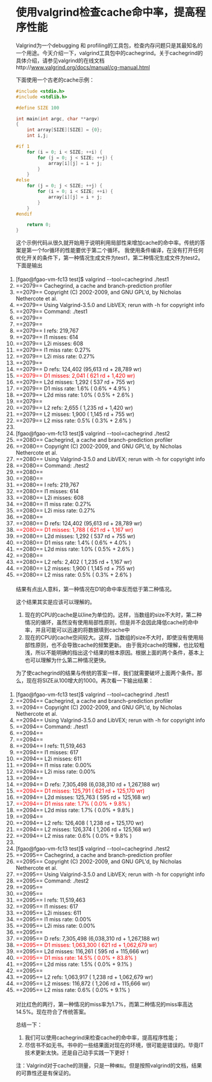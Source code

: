 # 使用valgrind检查cache命中率，提高程序性能


Valgrind为一个debugging 和 profiling的工具包，检查内存问题只是其最知名的一个用途。今天介绍一下，valgrind工具包中的cachegrind。关于cachegrind的具体介绍，请参见valgrind的在线文档http://www.valgrind.org/docs/manual/cg-manual.html


下面使用一个古老的cache示例：

```c
#include <stdio.h>
#include <stdlib.h>

#define SIZE 100

int main(int argc, char **argv)
{
    int array[SIZE][SIZE] = {0};
    int i,j;

#if 1
    for (i = 0; i < SIZE; ++i) {
        for (j = 0; j < SIZE; ++j) {
            array[i][j] = i + j;
        }
    }
#else
    for (j = 0; j < SIZE; ++j) {
        for (i = 0; i < SIZE; ++i) {
            array[i][j] = i + j;
        }
    }
#endif

    return 0;
}
```

这个示例代码从很久就开始用于说明利用局部性来增加cache的命中率。传统的答案是第一个for循环的性能要优于第二个循环。
我使用条件编译，在没有打开任何优化开关的条件下，第一种情况生成文件为test1，第二种情况生成文件为test2。
下面是输出

<ol style="margin-left: 0px; padding-top: 5px; padding-right: 0pt; padding-bottom: 5px; padding-left: 0pt; " start="1" class="dp-css"><li>[fgao@fgao-vm-fc13 test]$ valgrind --tool=cachegrind ./test1</li><li>==2079== Cachegrind, a cache and branch-prediction profiler</li><li>==2079== Copyright (C) 2002-2009, and GNU GPL'd, by Nicholas Nethercote et al.</li><li>==2079== Using Valgrind-3.5.0 and LibVEX; rerun with -h for copyright info</li><li>==2079== Command: ./test1</li><li>==2079==</li><li>==2079==</li><li>==2079== I   refs:      219,767</li><li>==2079== I1  misses:        614</li><li>==2079== L2i misses:        608</li><li>==2079== I1  miss rate:    0.27%</li><li>==2079== L2i miss rate:    0.27%</li><li>==2079==</li><li>==2079== D   refs:      124,402  (95,613 rd   + 28,789 wr)</li><li><font color="#f00000">==2079== D1  misses:      2,041  (   621 rd   +  1,420 wr)</font></li><li>==2079== L2d misses:      1,292  (   537 rd   +    755 wr)</li><li>==2079== D1  miss rate:     1.6% (   0.6%     +    4.9%  )</li><li>==2079== L2d miss rate:     1.0% (   0.5%     +    2.6%  )</li><li>==2079==</li><li>==2079== L2 refs:         2,655  ( 1,235 rd   +  1,420 wr)</li><li>==2079== L2 misses:       1,900  ( 1,145 rd   +    755 wr)</li><li>==2079== L2 miss rate:      0.5% (   0.3%     +    2.6%  )</li><li><br></li><li>[fgao@fgao-vm-fc13 test]$ valgrind --tool=cachegrind ./test2</li><li>==2080== Cachegrind, a cache and branch-prediction profiler</li><li>==2080== Copyright (C) 2002-2009, and GNU GPL'd, by Nicholas Nethercote et al.</li><li>==2080== Using Valgrind-3.5.0 and LibVEX; rerun with -h for copyright info</li><li>==2080== Command: ./test2</li><li>==2080==</li><li>==2080==</li><li>==2080== I   refs:      219,767</li><li>==2080== I1  misses:        614</li><li>==2080== L2i misses:        608</li><li>==2080== I1  miss rate:    0.27%</li><li>==2080== L2i miss rate:    0.27%</li><li>==2080==</li><li>==2080== D   refs:      124,402  (95,613 rd   + 28,789 wr)</li><li><font color="#f00000">==2080== D1  misses:      1,788  (   621 rd   +  1,167 wr)</font></li><li>==2080== L2d misses:      1,292  (   537 rd   +    755 wr)</li><li>==2080== D1  miss rate:     1.4% (   0.6%     +    4.0%  )</li><li>==2080== L2d miss rate:     1.0% (   0.5%     +    2.6%  )</li><li>==2080==</li><li>==2080== L2 refs:         2,402  ( 1,235 rd   +  1,167 wr)</li><li>==2080== L2 misses:       1,900  ( 1,145 rd   +    755 wr)</li><li>==2080== L2 miss rate:      0.5% (   0.3%     +    2.6%  )</li></ol>



结果有点出人意料，第一种情况在D1的命中率反而低于第二种情况。

这个结果其实是应该可以理解的。
1. 现在的CPU的cache是以line为单位的。这样，当数组的size不大时，第二种情况的循环，虽然没有使用局部性原则，但是并不会因此降低cache的命中率，并且可能可以迅速的将数据填到cache中
2. 现在的CPU的cache空间较大。这样，当数组的size不大时，即使没有使用局部性原则，也不会导致cache的频繁更新。
由于我对cache的理解，也比较粗浅，所以不能明确的指出这个结果的根本原因。根据上面的两个条件，基本上也可以理解为什么第二种情况更快。

为了使cachegrind的结果与传统的答案一样，我们就需要破坏上面两个条件。那么，现在将SIZE从100增大的1000。再次看一下输出结果：

<ol style="margin-left: 0px; padding-top: 5px; padding-right: 0pt; padding-bottom: 5px; padding-left: 0pt; " start="1" class="dp-css"><li>[fgao@fgao-vm-fc13 test]$ valgrind --tool=cachegrind ./test1</li><li>==2094== Cachegrind, a cache and branch-prediction profiler</li><li>==2094== Copyright (C) 2002-2009, and GNU GPL'd, by Nicholas Nethercote et al.</li><li>==2094== Using Valgrind-3.5.0 and LibVEX; rerun with -h for copyright info</li><li>==2094== Command: ./test1</li><li>==2094==</li><li>==2094==</li><li>==2094== I   refs:      11,519,463</li><li>==2094== I1  misses:           617</li><li>==2094== L2i misses:           611</li><li>==2094== I1  miss rate:       0.00%</li><li>==2094== L2i miss rate:       0.00%</li><li>==2094==</li><li>==2094== D   refs:       7,305,498  (6,038,310 rd   + 1,267,188 wr)</li><li><font color="#f00000">==2094== D1  misses:       125,791  (      621 rd   +   125,170 wr)</font></li><li>==2094== L2d misses:       125,763  (      595 rd   +   125,168 wr)</li><li><font color="#f00000">==2094== D1  miss rate:        1.7% (      0.0%     +       9.8%  )</font></li><li>==2094== L2d miss rate:        1.7% (      0.0%     +       9.8%  )</li><li>==2094==</li><li>==2094== L2 refs:          126,408  (    1,238 rd   +   125,170 wr)</li><li>==2094== L2 misses:        126,374  (    1,206 rd   +   125,168 wr)</li><li>==2094== L2 miss rate:         0.6% (      0.0%     +       9.8%  )</li><li><br></li><li>[fgao@fgao-vm-fc13 test]$ valgrind --tool=cachegrind ./test2</li><li>==2095== Cachegrind, a cache and branch-prediction profiler</li><li>==2095== Copyright (C) 2002-2009, and GNU GPL'd, by Nicholas Nethercote et al.</li><li>==2095== Using Valgrind-3.5.0 and LibVEX; rerun with -h for copyright info</li><li>==2095== Command: ./test2</li><li>==2095==</li><li>==2095==</li><li>==2095== I   refs:      11,519,463</li><li>==2095== I1  misses:           617</li><li>==2095== L2i misses:           611</li><li>==2095== I1  miss rate:       0.00%</li><li>==2095== L2i miss rate:       0.00%</li><li>==2095==</li><li>==2095== D   refs:       7,305,498  (6,038,310 rd   + 1,267,188 wr)</li><li><font color="#f00000">==2095== D1  misses:     1,063,300  (      621 rd   + 1,062,679 wr)</font></li><li>==2095== L2d misses:       116,261  (      595 rd   +   115,666 wr)</li><li><font color="#f00000">==2095== D1  miss rate:       14.5% (      0.0%     +      83.8%  )</font></li><li>==2095== L2d miss rate:        1.5% (      0.0%     +       9.1%  )</li><li>==2095==</li><li>==2095== L2 refs:        1,063,917  (    1,238 rd   + 1,062,679 wr)</li><li>==2095== L2 misses:        116,872  (    1,206 rd   +   115,666 wr)</li><li>==2095== L2 miss rate:         0.6% (      0.0%     +       9.1%  )</li></ol>


对比红色的两行，第一种情况的miss率为1.7%，而第二种情况的miss率高达14.5%。现在符合了传统答案。

总结一下：
1. 我们可以使用cachegrind来检查cache的命中率，提高程序性能；
2. 尽信书不如无书。书中的一些结果面对现在的环境，很可能是错误的。毕竟IT技术更新太快。还是自己动手实践一下更好！


注：Valgrind对于cache的测量，只是一种`模拟`。但是按照valgrind的文档，结果的可靠性还是有保证的。
